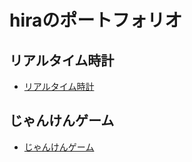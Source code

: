 # hiraのポートフォリオ


## リアルタイム時計

- [リアルタイム時計][1]

[1]: https://hira-desu.github.io/portfolio/real-time-watch/

## じゃんけんゲーム

- [じゃんけんゲーム][2]

[2]: https://hira-desu.github.io/portfolio/rock-paper-scissors/
